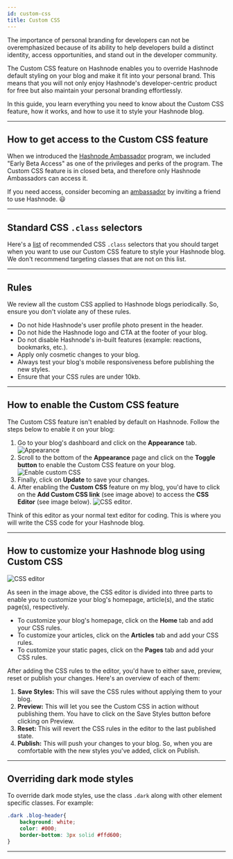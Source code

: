 ```yaml
---
id: custom-css
title: Custom CSS
---
```


The importance of personal branding for developers can not be overemphasized because of its ability to help developers build a distinct identity, access opportunities, and stand out in the developer community.

The Custom CSS feature on Hashnode enables you to override Hashnode default styling on your blog and make it fit into your personal brand. This means that you will not only enjoy Hashnode's developer-centric product for free but also maintain your personal branding effortlessly.

In this guide, you learn everything you need to know about the Custom CSS feature, how it works, and how to use it to style your Hashnode blog.  

---

## How to get access to the Custom CSS feature

When we introduced the [Hashnode Ambassador](https://hashnode.com/ambassador) program, we included "Early Beta Access" as one of the privileges and perks of the program. The Custom CSS feature is in closed beta, and therefore only Hashnode Ambassadors can access it. 

If you need access, consider becoming an [ambassador](https://hashnode.com/ambassador) by inviting a friend to use Hashnode. 😃 

---

## Standard CSS `.class` selectors

Here's a [list](standard-classes.md) of recommended CSS `.class` selectors that you should target when you want to use our Custom CSS feature to style your Hashnode blog. We don't recommend targeting classes that are not on this list.

---

## Rules 

We review all the custom CSS applied to Hashnode blogs periodically. So, ensure you don't violate any of these rules. 

-   Do not hide Hashnode's user profile photo present in the header.
-   Do not hide the Hashnode logo and CTA at the footer of your blog.
-   Do not disable Hashnode's in-built features (example: reactions, bookmarks, etc.).
-   Apply only cosmetic changes to your blog.
-   Always test your blog's mobile responsiveness before publishing the new styles. 
-   Ensure that your CSS rules are under 10kb. 

---

## How to enable the Custom CSS feature

The Custom CSS feature isn't enabled by default on Hashnode. Follow the steps below to enable it on your blog:

1.  Go to your blog's dashboard and click on the **Appearance** tab. 
![Appearance](https://cdn.hashnode.com/res/hashnode/image/upload/v1623762104118/Fzl_8M2Qu.png)
2.  Scroll to the bottom of the **Appearance** page and click on the **Toggle button** to enable the Custom CSS feature on your blog.
![Enable custom CSS](https://cdn.hashnode.com/res/hashnode/image/upload/v1623762246048/0GfZ6uV1w.png)
3. Finally, click on **Update** to save your changes. 
4. After enabling the **Custom CSS** feature on my blog, you'd have to click on the **Add Custom CSS link** (see image above) to access the **CSS Editor** (see image below).
![CSS editor](https://cdn.hashnode.com/res/hashnode/image/upload/v1623764834657/u688ngSLD.png). 

Think of this editor as your normal text editor for coding. This is where you will write the CSS code for your Hashnode blog. 

---

## How to customize your Hashnode blog using Custom CSS

![CSS editor](https://cdn.hashnode.com/res/hashnode/image/upload/v1623764834657/u688ngSLD.png)

As seen in the image above, the CSS editor is divided into three parts to enable you to customize your blog's homepage, article(s), and the static page(s), respectively.

* To customize your blog's homepage, click on the **Home** tab and add your CSS rules.
* To customize your articles, click on the **Articles** tab and add your CSS rules.
* To customize your static pages, click on the **Pages** tab and add your CSS rules.

After adding the CSS rules to the editor, you'd have to either save, preview, reset or publish your changes. Here's an overview of each of them:

1. **Save Styles:** This will save the CSS rules without applying them to your blog.
2. **Preview:** This will let you see the Custom CSS in action without publishing them. You have to click on the Save Styles button before clicking on Preview.
3. **Reset:** This will revert the CSS rules in the editor to the last published state.
4. **Publish:** This will push your changes to your blog. So, when you are comfortable with the new styles you've added, click on Publish.

---

## Overriding dark mode styles

To override dark mode styles, use the class `.dark` along with other element specific classes. For example:

```css
.dark .blog-header{
    background: white;
    color: #000;
    border-bottom: 3px solid #ffd600;
}
```

---
